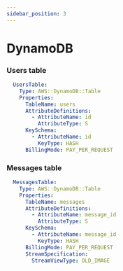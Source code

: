 ```yaml
---
sidebar_position: 3
---
```


# DynamoDB

### Users table

```yaml title="base_stack.yaml"
  UsersTable:
    Type: AWS::DynamoDB::Table
    Properties:
      TableName: users
      AttributeDefinitions:
        - AttributeName: id
          AttributeType: S
      KeySchema:
        - AttributeName: id
          KeyType: HASH
      BillingMode: PAY_PER_REQUEST
```

### Messages table

```yaml title="base_stack.yaml"
  MessagesTable:
    Type: AWS::DynamoDB::Table
    Properties:
      TableName: messages
      AttributeDefinitions:
        - AttributeName: message_id
          AttributeType: S
      KeySchema:
        - AttributeName: message_id
          KeyType: HASH
      BillingMode: PAY_PER_REQUEST
      StreamSpecification:
        StreamViewType: OLD_IMAGE
```
